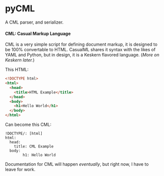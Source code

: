 # pyCML
A CML parser, and serializer.

#### CML: Casual Markup Language
CML is a very simple script for defining document markup, it is designed to be 100% convertable to HTML.
CasualML shares it syntax with the likes of YAML and Python, but in design, it is a Keskern flavored language.
(*More on Keskern later.*)

This HTML:
```html
<!DOCTYPE html>
<html>
  <head>
    <title>HTML Example</title>
  </head>
  <body>
    <h1>Hello World</h1>
  </body>
</html>
```

Can become this CML:
```cml
!DOCTYPE/: [html]
html:
  head:
    title: CML Example
  body:
		h1: Hello World
```

Documentation for CML will happen *eventually*, but right now, I have to leave for work.
